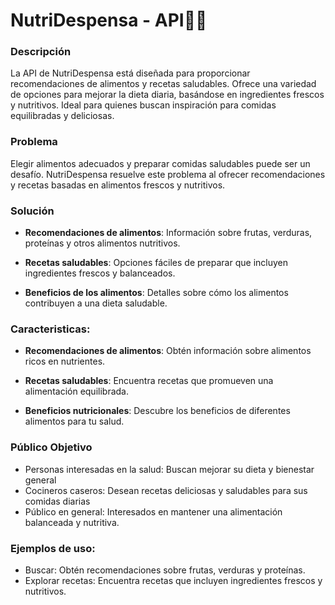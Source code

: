 <h1>NutriDespensa - API🥦🍗 </h1>
<h3>Descripción</h3> 
<p>La API de NutriDespensa está diseñada para proporcionar recomendaciones de alimentos y recetas saludables. Ofrece una variedad de opciones para mejorar la dieta diaria, basándose en ingredientes frescos y nutritivos. Ideal para quienes buscan inspiración para comidas equilibradas y deliciosas.<p>

<h3>Problema</h3>
<p>Elegir alimentos adecuados y preparar comidas saludables puede ser un desafío. NutriDespensa resuelve este problema al ofrecer recomendaciones y recetas basadas en alimentos frescos y nutritivos.</p>

<h3>Solución</h3>
<p>

- **Recomendaciones de alimentos**: Información sobre frutas, verduras, proteínas y otros alimentos nutritivos.

- **Recetas saludables**: Opciones fáciles de preparar que incluyen ingredientes frescos y balanceados.

- **Beneficios de los alimentos**: Detalles sobre cómo los alimentos contribuyen a una dieta saludable.
</p>

<h3>Caracteristicas: </h3>
<p>

- **Recomendaciones de alimentos**: Obtén información sobre alimentos ricos en nutrientes.

- **Recetas saludables**: Encuentra recetas que promueven una alimentación equilibrada.

- **Beneficios nutricionales**: Descubre los beneficios de diferentes alimentos para tu salud.
</p>


<h3>Público Objetivo</h3>
<ul>
  <li>Personas interesadas en la salud: Buscan mejorar su dieta y bienestar general</li>
  <li>Cocineros caseros: Desean recetas deliciosas y saludables para sus comidas diarias</li>
  <li>Público en general: Interesados en mantener una alimentación balanceada y nutritiva.</li>
</ul>

<h3>Ejemplos de uso: </h3>
<ul>
  <li>Buscar: Obtén recomendaciones sobre frutas, verduras y proteínas.</li>
  <li>Explorar recetas: Encuentra recetas que incluyen ingredientes frescos y nutritivos.</li>
</ul>
